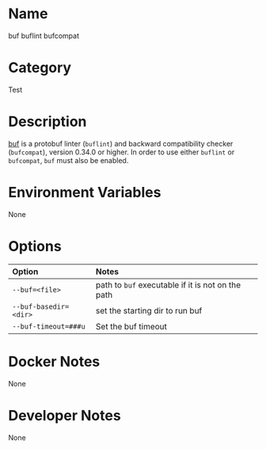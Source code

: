 <!---
  Licensed to the Apache Software Foundation (ASF) under one
  or more contributor license agreements.  See the NOTICE file
  distributed with this work for additional information
  regarding copyright ownership.  The ASF licenses this file
  to you under the Apache License, Version 2.0 (the
  "License"); you may not use this file except in compliance
  with the License.  You may obtain a copy of the License at

    http://www.apache.org/licenses/LICENSE-2.0

  Unless required by applicable law or agreed to in writing,
  software distributed under the License is distributed on an
  "AS IS" BASIS, WITHOUT WARRANTIES OR CONDITIONS OF ANY
  KIND, either express or implied.  See the License for the
  specific language governing permissions and limitations
  under the License.
-->

# Name

buf
buflint
bufcompat

# Category

Test

# Description

[buf](https://github.com/bufbuild/buf) is a protobuf linter (`buflint`) and backward compatibility checker (`bufcompat`), version 0.34.0 or higher.
In order to use either `buflint` or `bufcompat`, `buf` must also be enabled.

# Environment Variables

None

# Options

| Option | Notes |
|:---------|:------|
| `--buf=<file>` | path to `buf` executable if it is not on the path |
| `--buf-basedir=<dir>` | set the starting dir to run buf |
| `--buf-timeout=###u` | Set the buf timeout |

# Docker Notes

None

# Developer Notes

None

